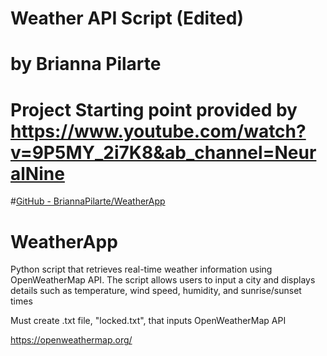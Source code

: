 # Weather API Script (Edited)
# by Brianna Pilarte
# Project Starting point provided by https://www.youtube.com/watch?v=9P5MY_2i7K8&ab_channel=NeuralNine
#[GitHub - BriannaPilarte/WeatherApp](https://github.com/BriannaPilarte/WeatherApp)

# WeatherApp
Python script that retrieves real-time weather information using OpenWeatherMap API. The script allows users to input a city and displays details such as temperature, wind speed, humidity, and sunrise/sunset times


Must create .txt file, "locked.txt", that inputs OpenWeatherMap API

https://openweathermap.org/
